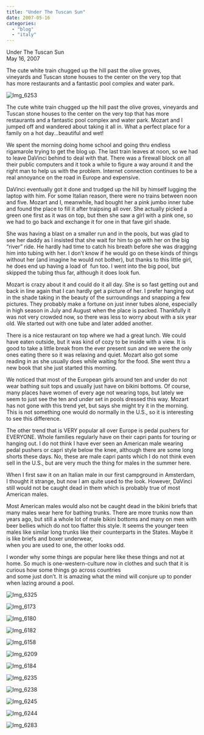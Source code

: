 ```yaml
---
title: "Under The Tuscan Sun"
date: 2007-05-16
categories: 
  - "blog"
  - "italy"
---
```


Under The Tuscan Sun  
May 16, 2007

The cute white train chugged up the hill past the olive groves,  
vineyards and Tuscan stone houses to the center on the very top that  
has more restaurants and a fantastic pool complex and water park.

<!--more-->

![Img_6253](https://pub-ac94b3f306b24c0dba4238943c97f2e1.r2.dev/photos/uncategorized/2008/03/07/img_6253.png)

The cute white train chugged up the hill past the olive groves, vineyards and Tuscan stone houses to the center on the very top that has more restaurants and a fantastic pool complex and water park. Mozart and I jumped off and wandered about taking it all in. What a perfect place for a family on a hot day...beautiful and wet!

We spent the morning doing home school and going thru endless rigamarole trying to get the blog up. The last train leaves at noon, so we had to leave DaVinci behind to deal with that. There was a firewall block on all their public computers and it took a while to figure a way around it and the right man to help us with the problem. Internet connection continues to be a real annoyance on the road in Europe and expensive.

DaVinci eventually got it done and trudged up the hill by himself lugging the laptop with him. For some Italian reason, there were no trains between noon and five. Mozart and I, meanwhile, had bought her a pink jumbo inner tube and found the place to fill it after traipsing all over. She actually picked a green one first as it was on top, but then she saw a girl with a pink one, so we had to go back and exchange it for one in that fave girl shade.

She was having a blast on a smaller run and in the pools, but was glad to see her daddy as I insisted that she wait for him to go with her on the big “river” ride. He hardly had time to catch his breath before she was dragging him into tubing with her. I don’t know if he would go on these kinds of things without her (and imagine he would not bother), but thanks to this little girl, he does end up having a load of  fun too. I went into the big pool, but skipped the tubing thus far, although it does look fun.

Mozart is crazy about it and could do it all day. She is so fast getting out and back in line again that I can hardly get a picture of her. I prefer hanging out in the shade taking in the beauty of the surroundings and snapping a few pictures. They probably make a fortune on just inner tubes alone, especially in high season in July and August when the place is packed. Thankfully it was not very crowded now, so there was less to worry about with a six year old. We started out with one tube and later added another.

There is a nice restaurant on top where we had a great lunch. We could have eaten outside, but it was kind of cozy to be inside with a view. It is good to take a little break from the ever present sun and we were the only ones eating there so it was relaxing and quiet. Mozart also got some reading in as she usually does while waiting for the food. She went thru a new book that she just started this morning.

We noticed that most of the European girls around ten and under do not wear bathing suit tops and usually just have on bikini bottoms. Of course, many places have women of every age not wearing tops, but lately we seem to just see the ten and under set in pools dressed this way. Mozart has not gone with this trend yet, but says she might try it in the morning. This is not something one would do normally in the U.S., so it is interesting to see this difference.

The other trend that is VERY popular all over Europe is pedal pushers for EVERYONE. Whole families regularly have on their capri pants for touring or hanging out. I do not think I have ever seen an American male wearing pedal pushers or capri style below the knee, although there are some long shorts these days. No, these are male capri pants which I do not think even sell in the U.S., but are very much the thing for males in the summer here.

When I first saw it on an Italian male in our first campground in Amsterdam, I thought it strange, but now I am quite used to the look. However, DaVinci still would not be caught dead in them which is probably true of most American males.

Most American males would also not be caught dead in the bikini briefs that many males wear here for bathing trunks. There are more trunks now than years ago, but still a whole lot of male bikini bottoms and many on men with beer bellies which do not too flatter this style. It seems the younger teen males like similar long trunks like their counterparts in the States. Maybe it is like briefs and boxer underwear,  
when you are used to one, the other looks odd.

I wonder why some things are popular here like these things and not at home. So much is one-western-culture now in clothes and such that it is curious how some things go across countries  
and some just don’t. It is amazing what the mind will conjure up to ponder when lazing around a pool.

![Img_6325](https://pub-ac94b3f306b24c0dba4238943c97f2e1.r2.dev/photos/uncategorized/2008/03/07/img_6325.png)

![Img_6173](https://pub-ac94b3f306b24c0dba4238943c97f2e1.r2.dev/photos/uncategorized/2008/03/07/img_6173.png)

![Img_6180](https://pub-ac94b3f306b24c0dba4238943c97f2e1.r2.dev/photos/uncategorized/2008/03/07/img_6180.png)

![Img_6182](https://pub-ac94b3f306b24c0dba4238943c97f2e1.r2.dev/photos/uncategorized/2008/03/07/img_6182.png)

![Img_6158](https://pub-ac94b3f306b24c0dba4238943c97f2e1.r2.dev/photos/uncategorized/2008/03/07/img_6158.png)

![Img_6209](https://pub-ac94b3f306b24c0dba4238943c97f2e1.r2.dev/photos/uncategorized/2008/03/07/img_6209.png)

![Img_6184](https://pub-ac94b3f306b24c0dba4238943c97f2e1.r2.dev/photos/uncategorized/2008/03/07/img_6184.png)

![Img_6235](https://pub-ac94b3f306b24c0dba4238943c97f2e1.r2.dev/photos/uncategorized/2008/03/07/img_6235.png)

![Img_6238](https://pub-ac94b3f306b24c0dba4238943c97f2e1.r2.dev/photos/uncategorized/2008/03/07/img_6238.png)

![Img_6245](https://pub-ac94b3f306b24c0dba4238943c97f2e1.r2.dev/photos/uncategorized/2008/03/07/img_6245.png)

![Img_6244](https://pub-ac94b3f306b24c0dba4238943c97f2e1.r2.dev/photos/uncategorized/2008/03/07/img_6244.png)

![Img_6283](https://pub-ac94b3f306b24c0dba4238943c97f2e1.r2.dev/photos/uncategorized/2008/03/07/img_6283.png)
